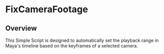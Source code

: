 # FixCameraFootage

## Overview
This Simple Script is designed to automatically set the playback range in Maya's timeline based on the keyframes of a selected camera.


